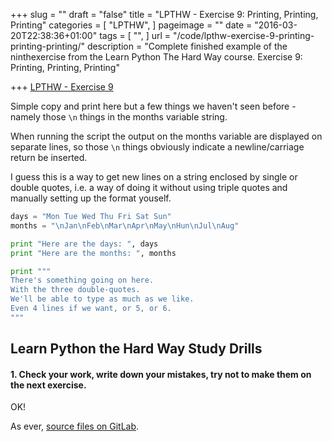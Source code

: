 +++
slug = ""
draft = "false"
title = "LPTHW - Exercise 9: Printing, Printing, Printing"
categories = [
  "LPTHW",
]
pageimage = ""
date = "2016-03-20T22:38:36+01:00"
tags = [
  "",
]
url = "/code/lpthw-exercise-9-printing-printing-printing/"
description = "Complete finished example of the ninthexercise from the Learn Python The Hard Way course. Exercise 9: Printing, Printing, Printing"

+++
[LPTHW - Exercise 9](http://learnpythonthehardway.org/book/ex9.html)

Simple copy and print here but a few things we haven't seen before - namely those `\n` things in the months variable string. 

When running the script the output on the months variable are displayed on separate lines, so those `\n` things obviously indicate a newline/carriage return be inserted. 

I guess this is a way to get new lines on a string enclosed by single or double quotes, i.e. a way of doing it without using triple quotes and manually setting up the format youself. 
 
```python
days = "Mon Tue Wed Thu Fri Sat Sun"
months = "\nJan\nFeb\nMar\nApr\nMay\nHun\nJul\nAug"

print "Here are the days: ", days
print "Here are the months: ", months

print """
There's something going on here.
With the three double-quotes.
We'll be able to type as much as we like.
Even 4 lines if we want, or 5, or 6.
"""
```

## Learn Python the Hard Way Study Drills

#### 1. Check your work, write down your mistakes, try not to make them on the next exercise.

OK!

As ever, [source files on GitLab](https://gitlab.com/josharcher/LPTHW).

